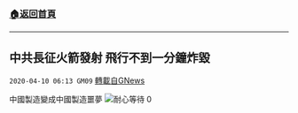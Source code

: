 ###  [:house:返回首頁](https://github.com/ourhimalayas/txt)
---

## 中共長征火箭發射 飛行不到一分鐘炸毀
`2020-04-10 06:13 GM09` [轉載自GNews](https://gnews.org/zh-hant/168402/)

中國製造變成中國製造噩夢
![](https://s3.amazonaws.com/gnews-media-offload/wp-content/uploads/2020/04/10051623/IMG_0330.jpg)耐心等待 
0
